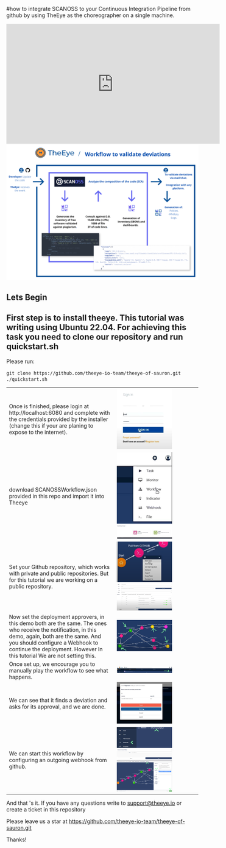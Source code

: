  #how to integrate SCANOSS to your Continuous Integration Pipeline from github by using TheEye as the choreographer on a single machine. 
<iframe width="560" height="315" src="https://www.youtube.com/embed/GxjtUZ6cnKI" title="YouTube video player" frameborder="0" allow="accelerometer; autoplay; clipboard-write; encrypted-media; gyroscope; picture-in-picture" allowfullscreen></iframe>

 <img src="./images/imagen1.png">

## Lets Begin
## First step is to install theeye. This tutorial was writing using Ubuntu 22.04. For achieving this task you need to clone our repository and run quickstart.sh

Please run:
 ```
git clone https://github.com/theeye-io-team/theeye-of-sauron.git
 ./quickstart.sh
```

<table cellspacing="0" cellpadding="0">
   <tr>
    <td> Once is finished, please login at http://localhost:6080
and complete with the credentials provided by the installer (change this if your are planing to expose to the internet).</td>
    <td> <img src="./images/imagen2.png" width="70%" height="auto" ></td>
   </tr> 
   <tr>
    <td> download SCANOSSWorkflow.json provided in this repo and import it into Theeye
    </td>
    <td> 
         <img src="./images/imagen3.png" width="70%" height="auto" >
         <img src="./images/imagen4.png" width="70%" height="auto" >
    </td>
   </tr> 
   <tr>
   <td>
       Set your Github repository, which works with private and public repositories. But for this tutorial we are working on a public repository.
   </td>
   <td>
         <img src="./images/imagen5.png" width="70%" height="auto" >
         <img src="./images/imagen6.png" width="70%" height="auto" >
   </td>
   </tr> 
   <tr>
   <td>
     Now set the deployment approvers, in this demo both are the same. 
     The ones who receive the notification, in this demo, again, both are the same.
     And you should configure a Webhook to continue the deployment. However In this tutorial We are not setting this.
   </td>
   <td>
         <img src="./images/imagen7.png" width="70%" height="auto" >
   </td>
   </tr> 
   <tr>
   <td>
     Once set up, we encourage you to manually play the workflow to see what happens.
   </td>
   <td>
         <img src="./images/imagen8.png" width="70%" height="auto" >
   </td>
   </tr> 
   <tr>
   <td>
         We can see that it finds a deviation and asks for its approval, and we are done.
   </td>
   <td>
         <img src="./images/imagen9.png" width="70%" height="auto" >
   </td>
   </tr> 
   <tr>
   <td>
         We can start this workflow by configuring an outgoing webhook from github.
   </td>
   <td>
         <img src="./images/imagen10.png" width="70%" height="auto" >
         <img src="./images/imagen11.png" width="70%" height="auto" >
         <img src="./images/imagen12.png" width="70%" height="auto" >

   </td>
   </tr> 
</table>

And that 's it. If you have any questions write to support@theeye.io or create a ticket in this repository

Please leave us a star at https://github.com/theeye-io-team/theeye-of-sauron.git

Thanks!


